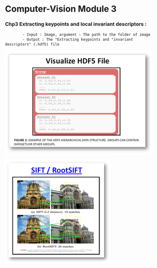 # Computer-Vision Module 3

### Chp3 Extracting keypoints and local invariant descriptors : 
            - Input : Image, argument : The path to the folder of image
            - Output : The "Extracting keypoints and "invariant descriptors" (.hdf5) file
            
            
![image](Result_Image/chp_3_5_Visualize_HDF5.png) <br>

![image](Result_Image/chp_3_5_SIFT.png) <br>